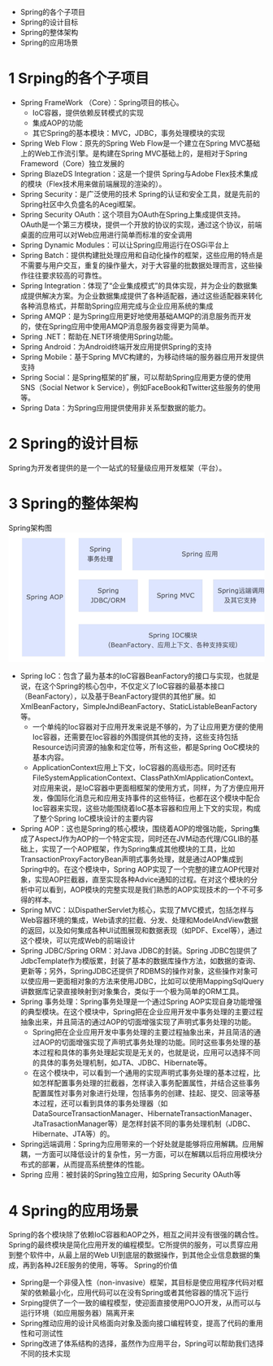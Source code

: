 + Spring的各个子项目
+ Spring的设计目标
+ Spring的整体架构
+ Spring的应用场景
# 1 Srping的各个子项目
+ Spring FrameWork （Core）：Spring项目的核心。
	+ IoC容器，提供依赖反转模式的实现
	+ 集成AOP的功能
	+ 其它Spring的基本模块：MVC，JDBC，事务处理模块的实现
+ Spring Web Flow：原先的Spring Web Flow是一个建立在Spring MVC基础上的Web工作流引擎。是构建在Spring MVC基础上的，是相对于Spring Frameword（Core）独立发展的
+ Spring BlazeDS Integration：这是一个提供 Spring与Adobe Flex技术集成的模块（Flex技术用来做前端展现的渲染的）。
+ Spring Security：是广泛使用的技术 Spring的认证和安全工具，就是先前的Spring社区中久负盛名的Acegi框架。
+ Spring Security OAuth：这个项目为OAuth在Spring上集成提供支持。OAuth是一个第三方模块，提供一个开放的协议的实现，通过这个协议，前端桌面的应用可以对Web应用进行简单而标准的安全调用
+ Spring Dynamic Modules：可以让Spring应用运行在OSGi平台上
+ Spring Batch：提供构建批处理应用和自动化操作的框架，这些应用的特点是不需要与用户交互，重复的操作量大，对于大容量的批数据处理而言，这些操作往往要求较高的可靠性。
+ Spring Integration：体现了“企业集成模式”的具体实现，并为企业的数据集成提供解决方案。为企业数据集成提供了各种适配器，通过这些适配器来转化各种消息格式，并帮助Spring应用完成与企业应用系统的集成
+ Spring AMQP：是为Spring应用更好地使用基础AMQP的消息服务而开发的，使在Spring应用中使用AMQP消息服务器变得更为简单。
+ Spring .NET：帮助在.NET环境使用Spring功能。
+ Spring Android：为Android终端开发应用提供Spring的支持
+ Spring Mobile：基于Spring MVC构建的，为移动终端的服务器应用开发提供支持
+ Spring Social：是Spring框架的扩展，可以帮助Spring应用更方便的使用SNS（Social Networ
k Service），例如FaceBook和Twitter这些服务的使用等。
+ Spring Data：为Spring应用提供使用非关系型数据的能力。
# 2 Spring的设计目标
Spring为开发者提供的是一个一站式的轻量级应用开发框架（平台）。
# 3 Spring的整体架构
Spring架构图
![](img/spring-Spring整体架构[Spring整体架构]-202463134635.png)
+ Spring IoC：包含了最为基本的IoC容器BeanFactory的接口与实现，也就是说，在这个Spring的核心包中，不仅定义了IoC容器的最基本接口（BeanFactory），以及基于BeanFactory提供的其他扩展。如XmlBeanFactory，SimpleJndiBeanFactory、StaticListableBeanFactory等。
	+ 一个单纯的Ioc容器对于应用开发来说是不够的，为了让应用更方便的使用Ioc容器，还需要在Ioc容器的外围提供其他的支持，这些支持包括Resource访问资源的抽象和定位等，所有这些，都是Spring OoC模块的基本内容。
	+ ApplicationContext应用上下文，IoC容器的高级形态。同时还有FileSystemApplicationContext、ClassPathXmlApplicationContext。对应用来说，是IoC容器中更面相框架的使用方式，同样，为了方便应用开发，像国际化消息元和应用支持事件的这些特征，也都在这个模块中配合Ioc容器来实现，这些功能围绕着IoC基本容器和应用上下文的实现，构成了整个Spring IoC模块设计的主要内容
+ Spring AOP：这也是Spring的核心模块，围绕着AOP的增强功能，Spring集成了AspectJ作为AOP的一个特定实现，同时还在JVM动态代理/CGLIB的基础上，实现了一个AOP框架，作为Spring集成其他模块的工具，比如TransactionProxyFactoryBean声明式事务处理，就是通过AOP集成到Spring中的。在这个模块中，Spring AOP实现了一个完整的建立AOP代理对象，实现AOP拦截器，直至实现各种Advice通知的过程。在对这个模块的分析中可以看到，AOP模块的完整实现是我们熟悉的AOP实现技术的一个不可多得的样本。
+ Spring MVC：以DispatherServlet为核心，实现了MVC模式，包括怎样与Web容器环境的集成，Web请求的拦截、分发、处理和ModelAndView数据的返回，以及如何集成各种UI试图展现和数据表现（如PDF、Excel等），通过这个模块，可以完成Web的前端设计
+ Spring JDBC/Spring ORM：对Java JDBC的封装。Spring JDBC包提供了JdbcTemplate作为模版累，封装了基本的数据库操作方法，如数据的查询、更新等；另外，SpringJDBC还提供了RDBMS的操作对象，这些操作对象可以使应用一更面相对象的方法来使用JDBC，比如可以使用MappingSqlQuery讲数据库记录直接映射到对象集合，类似于一个极为简单的ORM工具。
+ Spring 事务处理：Spring事务处理是一个通过Spring AOP实现自身功能增强的典型模块。在这个模块中，Spring把在企业应用开发中事务处理的主要过程抽象出来，并且简洁的通过AOP的切面增强实现了声明式事务处理的功能。
	+ Spring把在企业应用开发中事务处理的主要过程抽象出来，并且简洁的通过AOP的切面增强实现了声明式事务处理的功能。同时这些事务处理的基本过程和具体的事务处理起实现是无关的，也就是说，应用可以选择不同的具体的事务处理机制，如JTA、JDBC、Hibernate等。
	+ 在这个模块中，可以看到一个通用的实现声明式事务处理的基本过程，比如怎样配置事务处理的拦截器，怎样读入事务配置属性，并结合这些事务配置属性对事务对象进行处理，包括事务的创建、挂起、提交、回滚等基本过程，还可以看到具体的事务处理器（如DataSourceTransactionManager、HibernateTransactionManager、JtaTrasactionManager等）是怎样封装不同的事务处理机制（JDBC、Hibernate、JTA等）的。
+ Spring远端调用：Spring为应用带来的一个好处就是能够将应用解耦。应用解耦，一方面可以降低设计的复杂性，另一方面，可以在解耦以后将应用模块分布式的部署，从而提高系统整体的性能。
+ Spring 应用：被封装的Spring独立应用，如Spring Security OAuth等
# 4 Spring的应用场景
Spring的各个模块除了依赖IoC容器和AOP之外，相互之间并没有很强的耦合性。
Spring的最终模块是简化应用开发的编程模型。它所提供的服务，可以贯穿应用到整个软件中，从最上层的Web UI到底层的数据操作，到其他企业信息数据的集成，再到各种J2EE服务的使用，等等。
Spring的价值
+ Spring是一个非侵入性（non-invasive）框架，其目标是使应用程序代码对框架的依赖最小化，应用代码可以在没有Spring或者其他容器的情况下运行
+ Srping提供了一个一致的编程模型，使迎面直接使用POJO开发，从而可以与运行环境（如应用服务器）隔离开来
+ Spring推动应用的设计风格面向对象及面向接口编程转变，提高了代码的重用性和可测试性
+ Spring改进了体系结构的选择，虽然作为应用平台，Spring可以帮助我们选择不同的技术实现